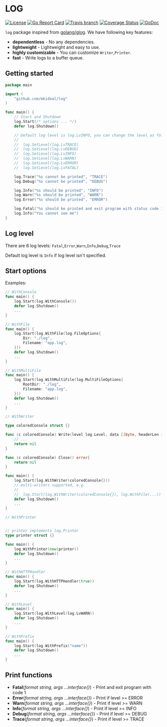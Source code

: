 LOG
===

[![License](http://img.shields.io/badge/license-mit-blue.svg?style=flat-square)](https://raw.githubusercontent.com/mkideal/log/master/LICENSE) [![Go Report Card](https://goreportcard.com/badge/github.com/mkideal/log)](https://goreportcard.com/report/github.com/mkideal/log) [![Travis branch](https://img.shields.io/travis/mkideal/log/master.svg)](https://travis-ci.org/mkideal/log) [![Coverage Status](https://coveralls.io/repos/github/mkideal/log/badge.svg?branch=master)](https://coveralls.io/github/mkideal/log?branch=master) [![GoDoc](https://godoc.org/github.com/mkideal/log?status.svg)](https://godoc.org/github.com/mkideal/log)

`log` package inspired from [golang/glog](https://github.com/golang/glog). We have following key features:

-	**dependentless** - No any dependencies.
-	**lightweight** - Lightweight and easy to use.
-	**highly customizable** - You can customize `Writer`,`Printer`.
-	**fast** - Write logs to a buffer queue.

Getting started
---------------

```go
package main

import (
	"github.com/mkideal/log"
)

func main() {
	// Start and Shutdown
	log.Start(/* options ... */)
	defer log.Shutdown()

	// Default log level is log.LvINFO, you can change the level as following:
	//
	//	log.SetLevel(log.LvTRACE)
	// 	log.SetLevel(log.LvDEBUG)
	// 	log.SetLevel(log.LvINFO)
	// 	log.SetLevel(log.LvWARN)
	// 	log.SetLevel(log.LvERROR)
	// 	log.SetLevel(log.LvFATAL)

	log.Trace("%s cannot be printed", "TRACE")
	log.Debug("%s cannot be printed", "DEBUG")

	log.Info("%s should be printed", "INFO")
	log.Warn("%s should be printed", "WARN")
	log.Error("%s should be printed", "ERROR")

	log.Fatal("%s should be printed and exit program with status code 1", "FATAL")
	log.Info("You cannot see me")
}
```

Log level
---------

There are 6 log levels: `Fatal`,`Error`,`Warn`,`Info`,`Debug`,`Trace`

Default log level is `Info` if log level isn't specified.

Start options
-------------

Examples:

```go
// WithConsole
func main() {
	log.Start(log.WithConsole())
	defer log.Shutdown()
	...
}
```

```go
// WithFile
func main() {
	log.Start(log.WithFile(log.FileOptions{
		Dir: "./log",
		Filename: "app.log",
	}))
	defer log.Shutdown()
	...
}
```

```go
// WithMultiFile
func main() {
	log.Start(log.WithMultiFile(log.MultiFileOptions{
		RootDir: "./log",
		Filename: "app.log",
	}))
	defer log.Shutdown()
	...
}
```

```go
// WithWriter

type coloredConsole struct {}

func (c coloredConsole) Write(level log.Level, data []byte, headerLen int) error {
	// ...
	return nil
}

func (c coloredConsole) Close() error{
	return nil
}

func main() {
	log.Start(log.WithWriter(coloredConsole{}))
	// multi-writers supported, e.g.
	//
	//	log.Start(log.WithWriter(coloredConsole{}), log.WithFile(...))
	defer log.Shutdown()
	...
}
```

```go
// WithPrinter


// printer implements log.Printer
type printer struct {}

func main() {
	log.WithPrinter(new(printer))
	defer log.Shutdown()
	...
}
```

```go
// WithHTTPHandler
func main() {
	log.Start(log.WithHTTPHandler(true))
	defer log.Shutdown()
	...
}
```

```go
// WithLevel
func main() {
	log.Start(log.WithLevel(log.LvWARN))
	defer log.Shutdown()
	...
}
```

```go
// WithPrefix
func main() {
	log.Start(log.WithPrefix("name"))
	defer log.Shutdown()
	...
}
```
Print functions
---------------

-	**Fatal**\(*format string, args ...interface{}*) - Print and exit program with code 1
-	**Error**\(*format string, args ...interface{}*) - Print if level >= ERROR
-	**Warn**\(*format string, args ...interface{}*) - Print if level >= WARN
-	**Info**\(*format string, args ...interface{}*) - Print if level >= INFO
-	**Debug**\(*format string, args ...interface{}*) - Print if level >= DEBUG
-	**Trace**\(*format string, args ...interface{}*) - Print if level >= TRACE
